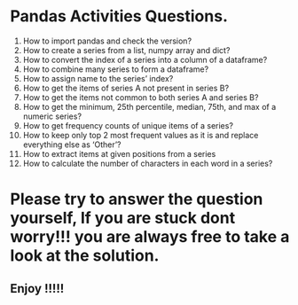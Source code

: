 # Pandas Activities Questions.

1. How to import pandas and check the version?
2. How to create a series from a list, numpy array and dict?
3. How to convert the index of a series into a column of a dataframe?
4.  How to combine many series to form a dataframe?
5.  How to assign name to the series’ index?
6.  How to get the items of series A not present in series B?
7.  How to get the items not common to both series A and series B?
8.  How to get the minimum, 25th percentile, median, 75th, and max of a numeric series?
9.  How to get frequency counts of unique items of a series?
10.  How to keep only top 2 most frequent values as it is and replace everything else as ‘Other’?
11.  How to extract items at given positions from a series
12.  How to calculate the number of characters in each word in a series?



# Please try to answer the question yourself, If you are stuck dont worry!!!  you are always free to take a look at the solution.


## Enjoy !!!!!

